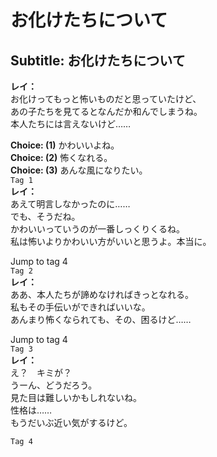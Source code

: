 # お化けたちについて

  
## Subtitle: お化けたちについて
  
**レイ：**  
お化けってもっと怖いものだと思っていたけど、  
あの子たちを見てるとなんだか和んでしまうね。  
本人たちには言えないけど……  
  
**Choice: (1)**  かわいいよね。  
**Choice: (2)**  怖くなれる。  
**Choice: (3)**  あんな風になりたい。  
`Tag 1`  
**レイ：**  
あえて明言しなかったのに……  
でも、そうだね。  
かわいいっていうのが一番しっくりくるね。  
私は怖いよりかわいい方がいいと思うよ。本当に。  
  
Jump to tag 4  
`Tag 2`  
**レイ：**  
ああ、本人たちが諦めなければきっとなれる。  
私もその手伝いができればいいな。  
あんまり怖くなられても、その、困るけど……  
  
Jump to tag 4  
`Tag 3`  
**レイ：**  
え？　キミが？  
うーん、どうだろう。  
見た目は難しいかもしれないね。  
性格は……  
もうだいぶ近い気がするけど。  
  
`Tag 4`  
